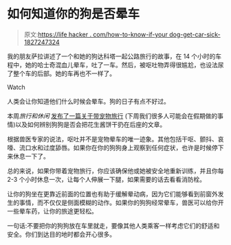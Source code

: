 # 如何知道你的狗是否晕车

> 原文:[https://life hacker . com/how-to-know-if-your dog-get-car-sick-1827247324](https://lifehacker.com/how-to-know-if-your-dog-is-getting-car-sick-1827247324)

我的朋友萨拉讲述了一个和她的狗达科塔一起公路旅行的故事，在 14 个小时的车程中，她的哈士奇混血儿晕车，吐了一车。然后，被呕吐物弄得很尴尬，也设法尿了整个车的后部。她的车再也不一样了。

Watch

人类会让你知道他们什么时候会晕车。狗的日子有点不好过。

本周*旅行和休闲* [发布了一篇关于带宠物旅行](https://www.travelandleisure.com/animals/what-to-do-if-your-dog-gets-car-sick?utm_campaign=travelleisure&utm_content=5b31c4ec19694a00076e8e57&utm_medium=social&utm_source=twitter.com&xid=TrueAnthem_Twitter) (下周我们很多人可能会在假期做的事情)以及如何辨别狗狗是否会把花生酱饼干扔在后座的文章。

根据兽医专家的说法，呕吐并不是宠物晕车的唯一迹象。其他包括干呕、颤抖、哀嚎、流口水和过度舔唇。如果你在你的狗狗身上观察到任何症状，也许是时候停下来休息一下了。

总的来说，如果你带着宠物旅行，你应该确保他或她被安全地重新训练，并且你每 2-3 个小时休息一次，让每个人伸展一下腿，如果需要的话去看看消防栓。

让你的狗坐在更靠近前面的位置也有助于缓解晕动病，因为它们能够看到前窗外发生的事情，而不仅仅是侧面模糊的动作。如果你的狗狗经常晕车，兽医可以给你开一些晕车药，让你的旅途更轻松。

一句话:不要把你的狗狗放在车里就走，要像其他人类乘客一样考虑它们的舒适和安全。你们到达目的地时都会开心很多。